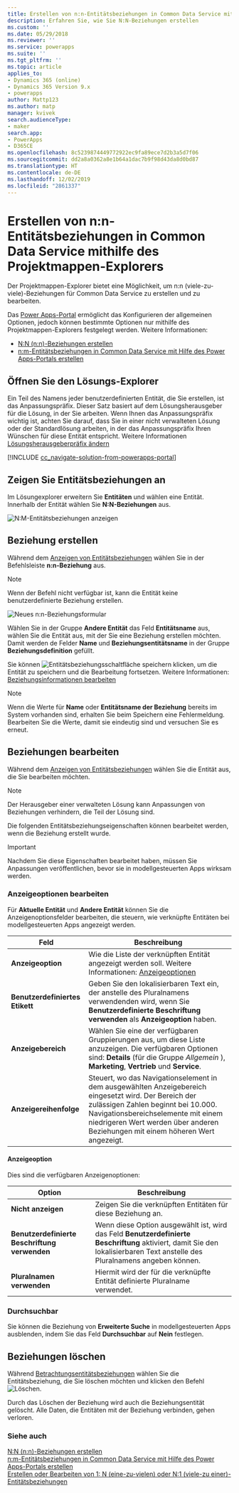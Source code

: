 ```yaml
---
title: Erstellen von n:n-Entitätsbeziehungen in Common Data Service mithilfe des Projektmappen-Explorers | MicrosoftDocs
description: Erfahren Sie, wie Sie N:N-Beziehungen erstellen
ms.custom: ''
ms.date: 05/29/2018
ms.reviewer: ''
ms.service: powerapps
ms.suite: ''
ms.tgt_pltfrm: ''
ms.topic: article
applies_to:
- Dynamics 365 (online)
- Dynamics 365 Version 9.x
- powerapps
author: Mattp123
ms.author: matp
manager: kvivek
search.audienceType:
- maker
search.app:
- PowerApps
- D365CE
ms.openlocfilehash: 8c5239874449772922ec9fa89ece7d2b3a5d7f06
ms.sourcegitcommit: dd2a8a0362a8e1b64a1dac7b9f98d43da8d0bd87
ms.translationtype: HT
ms.contentlocale: de-DE
ms.lasthandoff: 12/02/2019
ms.locfileid: "2861337"
---
```

# <a name="create-nn-many-to-many-entity-relationships-in-common-data-service-using-solution-explorer"></a>Erstellen von n:n-Entitätsbeziehungen in Common Data Service mithilfe des Projektmappen-Explorers

Der Projektmappen-Explorer bietet eine Möglichkeit, um n:n (viele-zu-viele)-Beziehungen für Common Data Service zu erstellen und zu bearbeiten.

Das [Power Apps-Portal](https://make.powerapps.com/?utm_source=padocs&utm_medium=linkinadoc&utm_campaign=referralsfromdoc) ermöglicht das Konfigurieren der allgemeinen Optionen, jedoch können bestimmte Optionen nur mithilfe des Projektmappen-Explorers festgelegt werden. Weitere Informationen:
- [N:N (n:n)-Beziehungen erstellen](create-edit-nn-relationships.md)
- [n:m-Entitätsbeziehungen in Common Data Service mit Hilfe des Power Apps-Portals erstellen](create-edit-nn-relationships-portal.md)

  
## <a name="open-solution-explorer"></a>Öffnen Sie den Lösungs-Explorer

Ein Teil des Namens jeder benutzerdefinierten Entität, die Sie erstellen, ist das Anpassungspräfix. Dieser Satz basiert auf dem Lösungsherausgeber für die Lösung, in der Sie arbeiten. Wenn Ihnen das Anpassungspräfix wichtig ist, achten Sie darauf, dass Sie in einer nicht verwalteten Lösung oder der Standardlösung arbeiten, in der das Anpassungspräfix Ihren Wünschen für diese Entität entspricht. Weitere Informationen [Lösungsherausgeberpräfix ändern](change-solution-publisher-prefix.md) 

[!INCLUDE [cc_navigate-solution-from-powerapps-portal](../../includes/cc_navigate-solution-from-powerapps-portal.md)]

## <a name="view-entity-relationships"></a>Zeigen Sie Entitätsbeziehungen an

Im Lösungexplorer erweitern Sie **Entitäten** und wählen eine Entität. Innerhalb der Entität wählen Sie **N:N-Beziehungen** aus.

![N:M-Entitätsbeziehungen anzeigen](media/view-nn-entity-relationships-solution-explorer.png)

## <a name="create-relationships"></a>Beziehung erstellen

Während dem [Anzeigen von Entitätsbeziehungen](#view-entity-relationships) wählen Sie in der Befehlsleiste **n:n-Beziehung** aus.

> [!NOTE]
> Wenn der Befehl nicht verfügbar ist, kann die Entität keine benutzerdefinierte Beziehung erstellen.

![Neues n:n-Beziehungsformular](media/new-nn-entity-relationship-form-solution-explorer.png)

Wählen Sie in der Gruppe **Andere Entität** das Feld **Entitätsname** aus, wählen Sie die Entität aus, mit der Sie eine Beziehung erstellen möchten. Damit werden de Felder **Name** und **Beziehungsentitätsname** in der Gruppe **Beziehungsdefinition** gefüllt.

Sie können ![Entitätsbeziehungsschaltfläche speichern](media/save-entity-icon-solution-explorer.png) klicken, um die Entität zu speichern und die Bearbeitung fortsetzen. Weitere Informationen: [Beziehungsinformationen bearbeiten](#edit-relationships)

> [!NOTE]
> Wenn die Werte für **Name** oder **Entitätsname der Beziehung** bereits im System vorhanden sind, erhalten Sie beim Speichern eine Fehlermeldung. Bearbeiten Sie die Werte, damit sie eindeutig sind und versuchen Sie es erneut.

## <a name="edit-relationships"></a>Beziehungen bearbeiten

Während dem [Anzeigen von Entitätsbeziehungen](#view-entity-relationships) wählen Sie die Entität aus, die Sie bearbeiten möchten. 

> [!NOTE]
> Der Herausgeber einer verwalteten Lösung kann Anpassungen von Beziehungen verhindern, die Teil der Lösung sind.

Die folgenden Entitätsbeziehungseigenschaften können bearbeitet werden, wenn die Beziehung erstellt wurde.

> [!IMPORTANT]
> Nachdem Sie diese Eigenschaften bearbeitet haben, müssen Sie Anpassungen veröffentlichen, bevor sie in modellgesteuerten Apps wirksam werden.

### <a name="edit-display-options"></a>Anzeigeoptionen bearbeiten

Für **Aktuelle Entität** und **Andere Entität** können Sie die Anzeigenoptionsfelder bearbeiten, die steuern, wie verknüpfte Entitäten bei modellgesteuerten Apps angezeigt werden.

|Feld|Beschreibung|
|--|--|
|**Anzeigeoption**|Wie die Liste der verknüpften Entität angezeigt werden soll. Weitere Informationen: [Anzeigeoptionen](#display-options)|
|**Benutzerdefiniertes Etikett**|Geben Sie den lokalisierbaren Text ein, der anstelle des Pluralnamens verwendenden wird, wenn Sie **Benutzerdefinierte Beschriftung verwenden** als **Anzeigeoption** haben.|
|**Anzeigebereich**|Wählen Sie eine der verfügbaren Gruppierungen aus, um diese Liste anzuzeigen. Die verfügbaren Optionen sind: **Details** (für die Gruppe *Allgemein* ), **Marketing**, **Vertrieb** und **Service**. |
|**Anzeigereihenfolge**|Steuert, wo das Navigationselement in dem ausgewählten Anzeigebereich eingesetzt wird. Der Bereich der zulässigen Zahlen beginnt bei 10.000. Navigationsbereichselemente mit einem niedrigeren Wert werden über anderen Beziehungen mit einem höheren Wert angezeigt.|

<!-- TODO: Not sure whether Display Area or Display Order are still used anymore. Might only be used in the Outlook client?-->

#### <a name="display-options"></a>Anzeigeoption

Dies sind die verfügbaren Anzeigenoptionen:

|Option|Beschreibung|
|--|--|
|**Nicht anzeigen**|Zeigen Sie die verknüpften Entitäten für diese Beziehung an.|
|**Benutzerdefinierte Beschriftung verwenden**|Wenn diese Option ausgewählt ist, wird das Feld **Benutzerdefinierte Beschriftung** aktiviert, damit Sie den lokalisierbaren Text anstelle des Pluralnamens angeben können.|
|**Pluralnamen verwenden**|Hiermit wird der für die verknüpfte Entität definierte Pluralname verwendet.|

### <a name="searchable"></a>Durchsuchbar

Sie können die Beziehung von **Erweiterte Suche** in modellgesteuerten Apps ausblenden, indem Sie das Feld **Durchsuchbar** auf **Nein** festlegen.

## <a name="delete-relationships"></a>Beziehungen löschen

Während [Betrachtungsentitätsbeziehungen](#view-entity-relationships) wählen Sie die Entitätsbeziehung, die Sie löschen möchten und klicken den Befehl ![Löschen](media/delete.gif).

Durch das Löschen der Beziehung wird auch die Beziehungsentität gelöscht. Alle Daten, die Entitäten mit der Beziehung verbinden, gehen verloren.

### <a name="see-also"></a>Siehe auch

[N:N (n:n)-Beziehungen erstellen](create-edit-nn-relationships.md)<br />
[n:m-Entitätsbeziehungen in Common Data Service mit Hilfe des Power Apps-Portals erstellen](create-edit-nn-relationships-portal.md)<br />
[Erstellen oder Bearbeiten von 1: N (eine-zu-vielen) oder N:1 (viele-zu einer)-Entitätsbeziehungen](create-edit-1n-relationships.md)
